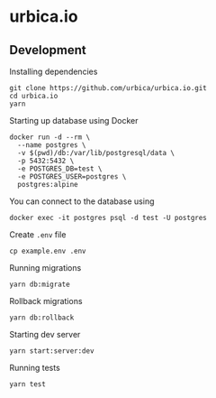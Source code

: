 # urbica.io

## Development

Installing dependencies

```shell
git clone https://github.com/urbica/urbica.io.git
cd urbica.io
yarn
```

Starting up database using Docker

```shell
docker run -d --rm \
  --name postgres \
  -v $(pwd)/db:/var/lib/postgresql/data \
  -p 5432:5432 \
  -e POSTGRES_DB=test \
  -e POSTGRES_USER=postgres \
  postgres:alpine
```

You can connect to the database using

```shell
docker exec -it postgres psql -d test -U postgres
```

Create `.env` file

```shell
cp example.env .env
```

Running migrations

```shell
yarn db:migrate
```

Rollback migrations

```shell
yarn db:rollback
```

Starting dev server

```shell
yarn start:server:dev
```

Running tests

```shell
yarn test
```